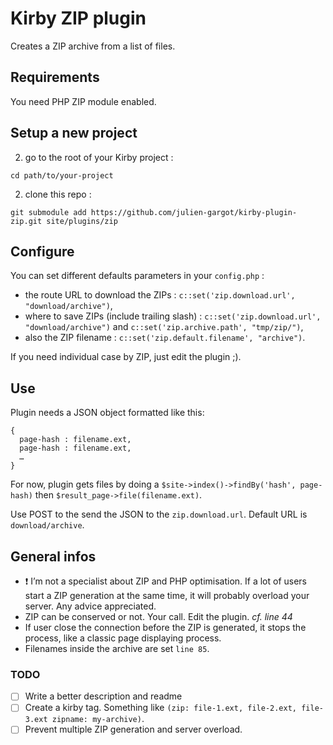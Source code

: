 # Kirby ZIP plugin

Creates a ZIP archive from a list of files.

## Requirements

You need PHP ZIP module enabled.

## Setup a new project


2. go to the root of your Kirby project :
  ```
  cd path/to/your-project
  ```

2. clone this repo :
  ```
  git submodule add https://github.com/julien-gargot/kirby-plugin-zip.git site/plugins/zip
  ```

## Configure

You can set different defaults parameters in your `config.php` :
- the route URL to download the ZIPs : `c::set('zip.download.url', "download/archive")`,
- where to save ZIPs (include trailing slash) : `c::set('zip.download.url', "download/archive")` and `c::set('zip.archive.path', "tmp/zip/")`,
- also the ZIP filename : `c::set('zip.default.filename', "archive")`.

If you need individual case by ZIP, just edit the plugin ;).

## Use

Plugin needs a JSON object formatted like this:

```
{
  page-hash : filename.ext,
  page-hash : filename.ext,
  …
}
```

For now, plugin gets files by doing a `$site->index()->findBy('hash', page-hash)` then `$result_page->file(filename.ext)`.

Use POST to the send the JSON to the `zip.download.url`. Default URL is `download/archive`.

## General infos

- :exclamation: I’m not a specialist about ZIP and PHP optimisation. If a lot of users start a ZIP generation at the same time, it will probably overload your server. Any advice appreciated.
- ZIP can be conserved or not. Your call. Edit the plugin. *cf. line 44*
- If user close the connection before the ZIP is generated, it stops the process, like a classic page displaying process.
- Filenames inside the archive are set `line 85`.

### TODO

- [ ] Write a better description and readme
- [ ] Create a kirby tag. Something like `(zip: file-1.ext, file-2.ext, file-3.ext zipname: my-archive)`.
- [ ] Prevent multiple ZIP generation and server overload.
